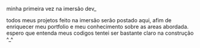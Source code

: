 minha primeira vez na imersão dev_

todos meus projetos feito na imersão serão postado aqui, afim de enriquecer meu portfolio e meu conhecimento sobre as areas abordada.
espero que entenda meus codigos tentei ser bastante claro na construção ^_^
